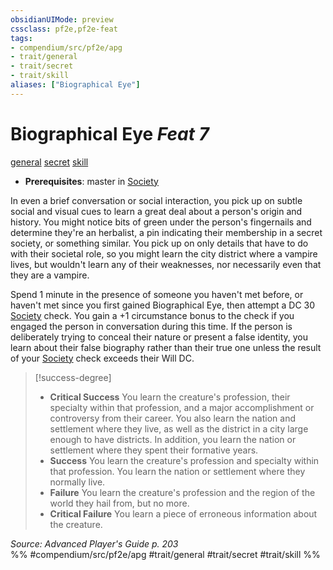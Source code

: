 ```yaml
---
obsidianUIMode: preview
cssclass: pf2e,pf2e-feat
tags:
- compendium/src/pf2e/apg
- trait/general
- trait/secret
- trait/skill
aliases: ["Biographical Eye"]
---
```

# Biographical Eye  *Feat 7*  
[general](../../Rules/traits/general.md)  [secret](../../Rules/traits/secret.md)  [skill](../../Rules/traits/skill.md)  

- **Prerequisites**: master in [Society](../skills.md#Society)

In even a brief conversation or social interaction, you pick up on subtle social and visual cues to learn a great deal about a person's origin and history. You might notice bits of green under the person's fingernails and determine they're an herbalist, a pin indicating their membership in a secret society, or something similar. You pick up on only details that have to do with their societal role, so you might learn the city district where a vampire lives, but wouldn't learn any of their weaknesses, nor necessarily even that they are a vampire.

Spend 1 minute in the presence of someone you haven't met before, or haven't met since you first gained Biographical Eye, then attempt a DC 30 [Society](../skills.md#Society) check. You gain a +1 circumstance bonus to the check if you engaged the person in conversation during this time. If the person is deliberately trying to conceal their nature or present a false identity, you learn about their false biography rather than their true one unless the result of your [Society](../skills.md#Society) check exceeds their Will DC.

> [!success-degree] 
> - **Critical Success** You learn the creature's profession, their specialty within that profession, and a major accomplishment or controversy from their career. You also learn the nation and settlement where they live, as well as the district in a city large enough to have districts. In addition, you learn the nation or settlement where they spent their formative years.
> - **Success** You learn the creature's profession and specialty within that profession. You learn the nation or settlement where they normally live.
> - **Failure** You learn the creature's profession and the region of the world they hail from, but no more.
> - **Critical Failure** You learn a piece of erroneous information about the creature.

*Source: Advanced Player's Guide p. 203*  
%% #compendium/src/pf2e/apg #trait/general #trait/secret #trait/skill %%